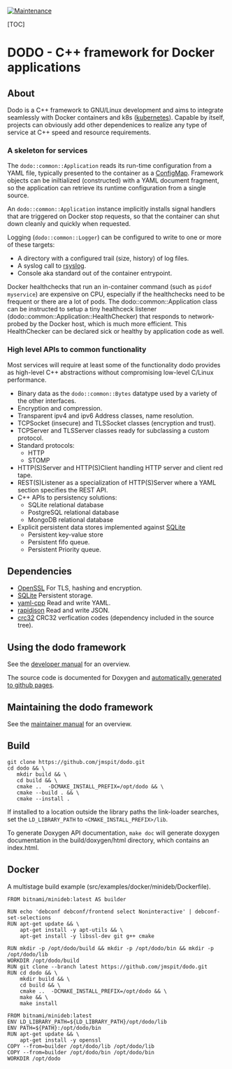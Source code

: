 [![Maintenance](https://img.shields.io/badge/Under%20construction-yes-red.svg)](https://bitbucket.org/lbesson/ansi-colors)


[TOC]

# DODO - C++ framework for Docker applications
## About

Dodo is a C++ framework to GNU/Linux development and aims to integrate seamlessly with Docker containers and k8s ([kubernetes](https://kubernetes.io/)). Capable by itself, projects can obviously add other dependenices to realize any type of service at C++ speed and resource requirements.
### A skeleton for services

The `dodo::common::Application` reads its run-time configuration from a YAML file, typically presented to the container as a [ConfigMap](https://kubernetes.io/docs/tasks/configure-pod-container/configure-pod-configmap/). Framework objects can be iniltialized (constructed) with a YAML document fragment, so the application can retrieve its runtime configuration from a single source.

An `dodo::common::Application` instance implicitly installs signal handlers that are triggered on Docker stop requests, so that the container can shut down cleanly and quickly when requested.

Logging (`dodo::common::Logger`) can be configured to write to one or more of these targets:

  -  A directory with a configured trail (size, history) of log files.
  -  A syslog call to [rsyslog](https://www.rsyslog.com/).
  -  Console aka standard out of the container entrypoint.

Docker healthchecks that run an in-container command (such as `pidof myservice`) are expensive on CPU, especially if the healthchecks need to be frequent or there are a lot of pods. The dodo::common::Application class can be instructed to setup a tiny healthceck listener (dodo::common::Application::HealthChecker) that responds to network-probed by the Docker host, which is much more efficient. This HealthChecker can be declared sick or healthy by application code as well.
### High level APIs to common functionality

Most services will require at least some of the functionality dodo provides as high-level C++ abstractions without compromising low-level C/Linux performance.

  - Binary data as the `dodo::common::Bytes` datatype used by a variety of the other interfaces.
  - Encryption and compression.
  - Transparent ipv4 and ipv6 Address classes, name resolution.
  - TCPSocket (insecure) and TLSSocket classes (encryption and trust).
  - TCPServer and TLSServer classes ready for subclassing a custom protocol.
  - Standard protocols:
    - HTTP
    - STOMP
  - HTTP(S)Server and HTTP(S)Client handling HTTP server and client red tape.
  - REST(S)Listener as a specialization of HTTP(S)Server where a YAML section specifies the REST API.
  - C++ APIs to persistency solutions:
    - SQLite relational database
    - PostgreSQL relational database
    - MongoDB relational database
  - Explicit persistent data stores implemented against [SQLite](https://sqlite.org/index.html)
    - Persistent key-value store
    - Persistent fifo queue.
    - Persistent Priority queue.

## Dependencies

  - [OpenSSL](https://www.openssl.org/) For TLS, hashing and encryption.
  - [SQLite](https://sqlite.org/index.html) Persistent storage.
  - [yaml-cpp](https://github.com/jbeder/yaml-cpp) Read and write YAML.
  - [rapidjson]() Read and write JSON.
  - [crc32](https://github.com/stbrumme/crc32) CRC32 verfication codes (dependency included in the source tree).

## Using the dodo framework

See the [developer manual](DEVELOPER.md) for an overview.

The source code is documented for Doxygen and [automatically generated to github pages](https://jmspit.github.io/dodo/).

## Maintaining the dodo framework

See the [maintainer manual](MAINTAINER.md) for an overview.

## Build

```
git clone https://github.com/jmspit/dodo.git
cd dodo && \
   mkdir build && \
   cd build && \
   cmake ..  -DCMAKE_INSTALL_PREFIX=/opt/dodo && \
   cmake --build . && \
   cmake --install .
```
If installed to a location outside the library paths the link-loader searches, set the `LD_LIBRARY_PATH` to `<CMAKE_INSTALL_PREFIX>/lib`.

To generate Doxygen API documentation, `make doc` will generate doxygen documentation in the build/doxygen/html directory, which contains an index.html.

## Docker

A multistage build example (src/examples/docker/minideb/Dockerfile).

```
FROM bitnami/minideb:latest AS builder

RUN echo 'debconf debconf/frontend select Noninteractive' | debconf-set-selections
RUN apt-get update && \
    apt-get install -y apt-utils && \
    apt-get install -y libssl-dev git g++ cmake

RUN mkdir -p /opt/dodo/build && mkdir -p /opt/dodo/bin && mkdir -p /opt/dodo/lib
WORKDIR /opt/dodo/build
RUN git clone --branch latest https://github.com/jmspit/dodo.git
RUN cd dodo && \
    mkdir build && \
    cd build && \
    cmake ..  -DCMAKE_INSTALL_PREFIX=/opt/dodo && \
    make && \
    make install

FROM bitnami/minideb:latest
ENV LD_LIBRARY_PATH=${LD_LIBRARY_PATH}/opt/dodo/lib
ENV PATH=${PATH}:/opt/dodo/bin
RUN apt-get update && \
    apt-get install -y openssl
COPY --from=builder /opt/dodo/lib /opt/dodo/lib
COPY --from=builder /opt/dodo/bin /opt/dodo/bin
WORKDIR /opt/dodo
```